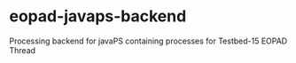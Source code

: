 # eopad-javaps-backend

Processing backend for javaPS containing processes for Testbed-15 EOPAD Thread

